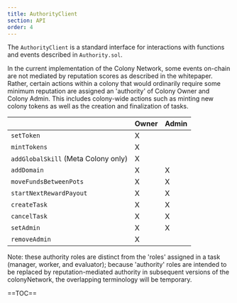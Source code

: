 ```yaml
---
title: AuthorityClient
section: API
order: 4
---
```


The `AuthorityClient` is a standard interface for interactions with functions and events described in `Authority.sol`.

In the current implementation of the Colony Network, some events on-chain are not mediated by reputation scores as described in the whitepaper. Rather, certain actions within a colony that would ordinarily require some minimum reputation are assigned an 'authority' of Colony Owner and Colony Admin. This includes colony-wide actions such as minting new colony tokens as well as the creation and finalization of tasks.

|                                     | Owner | Admin |
|-------------------------------------|-------|-------|
| `setToken`                          | X     |       |
| `mintTokens`                        | X     |       |
| `addGlobalSkill` (Meta Colony only) | X     |       |
| `addDomain`                         | X     | X     |
| `moveFundsBetweenPots`              | X     | X     |
| `startNextRewardPayout`             | X     | X     |
| `createTask`                        | X     | X     |
| `cancelTask`                        | X     | X     |
| `setAdmin`                          | X     | X     |
| `removeAdmin`                       | X     |       |

Note: these authority roles are distinct from the 'roles' assigned in a task (manager, worker, and evaluator); because 'authority' roles are intended to be replaced by reputation-mediated authority in subsequent versions of the colonyNetwork, the overlapping terminology will be temporary.

==TOC==
